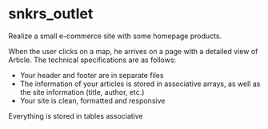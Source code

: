 # snkrs_outlet
Realize a small e-commerce site with some homepage
products.

When the user clicks on a map, he arrives on a page with a detailed view of
Article. The technical specifications are as follows:

- Your header and footer are in separate files
- The information of your articles is stored in associative arrays, as well as the
  site information (title, author, etc.)
- Your site is clean, formatted and responsive

 Everything is stored in tables associative
